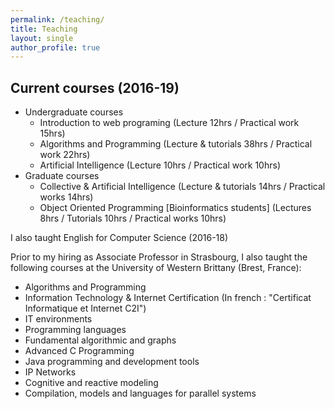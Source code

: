 ```yaml
---
permalink: /teaching/
title: Teaching
layout: single
author_profile: true
---
```

## Current courses (2016-19)
* Undergraduate courses
  * Introduction to web programing (Lecture 12hrs / Practical work 15hrs)
  * Algorithms and Programming (Lecture & tutorials 38hrs / Practical work 22hrs)
  * Artificial Intelligence (Lecture 10hrs / Practical work 10hrs)
* Graduate courses
  * Collective & Artificial Intelligence (Lecture & tutorials 14hrs / Practical works 14hrs)
  * Object Oriented Programming [Bioinformatics students] (Lectures 8hrs / Tutorials 10hrs / Practical works 10hrs)

I also taught English for Computer Science (2016-18)

Prior to my hiring as Associate Professor in Strasbourg, I also taught the following courses at the University of Western Brittany (Brest, France):
* Algorithms and Programming
* Information Technology & Internet Certification (In french : "Certificat Informatique et Internet C2I")
* IT environments
* Programming languages
* Fundamental algorithmic and graphs
* Advanced C Programming
* Java programming and development tools
* IP Networks
* Cognitive and reactive modeling
* Compilation, models and languages for parallel systems
